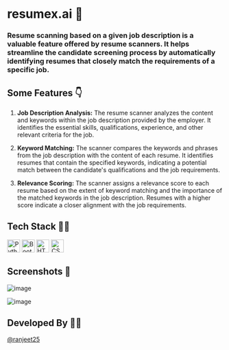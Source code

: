 # resumex.ai 🤖   

### Resume scanning based on a given job description is a valuable feature offered by resume scanners. It helps streamline the candidate screening process by automatically identifying resumes that closely match the requirements of a specific job.

## Some Features 👇  

 1. <b>Job Description Analysis:</b> The resume scanner analyzes the content and keywords within the job description provided by the employer. It identifies the essential skills, qualifications, experience, and other relevant criteria for the job.
  
 2. <b>Keyword Matching:</b> The scanner compares the keywords and phrases from the job description with the content of each resume. It identifies resumes that contain the specified keywords, indicating a potential match between the candidate's qualifications and the job requirements.
    
 3. <b>Relevance Scoring:</b> The scanner assigns a relevance score to each resume based on the extent of keyword matching and the importance of the matched keywords in the job description. Resumes with a higher score indicate a closer alignment with the job requirements.

## Tech Stack 🧑‍💻  
<div align="left">
  <img width="30" src="https://user-images.githubusercontent.com/25181517/183423507-c056a6f9-1ba8-4312-a350-19bcbc5a8697.png" alt="Python" title="Python"/>
  <img width="30" src="https://user-images.githubusercontent.com/25181517/183898054-b3d693d4-dafb-4808-a509-bab54cf5de34.png" alt="Bootstrap" title="Bootstrap"/>
	<img width="30" src="https://user-images.githubusercontent.com/25181517/192158954-f88b5814-d510-4564-b285-dff7d6400dad.png" alt="HTML" title="HTML"/>
  <img width="30" src="https://user-images.githubusercontent.com/25181517/183898674-75a4a1b1-f960-4ea9-abcb-637170a00a75.png" alt="CSS" title="CSS"/>
</div>  

## Screenshots 📸 

![image](https://github.com/ranjeet25/resumex.ai/assets/79698226/b5d2b469-2e06-4876-89e2-aa4deaf9e482)  

![image](https://github.com/ranjeet25/resumex.ai/assets/79698226/d3a5d397-2e7e-4fc1-80bf-0a7ca6122046)  

## Developed By 🧑‍💻  
<a href="https://github.com/ranjeet25">@ranjeet25</a>


